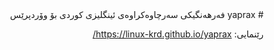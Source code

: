 <div dir="rtl">
# yaprax
فەرهەنگیکی سەرچاوەکراوەی ئینگلیزی کوردی بۆ وۆردپرێس

رێنمایی:
https://linux-krd.github.io/yaprax/
</div>
